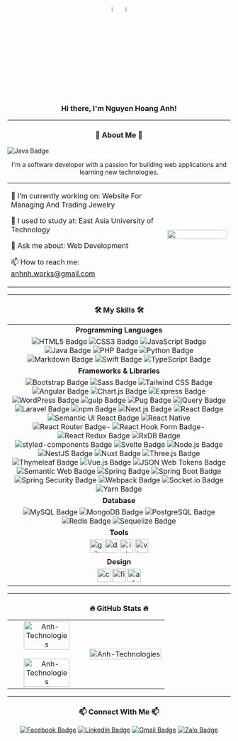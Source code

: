 <!--# Hi there, I'm Nguyen Hoang Anh! 👋 ![Vietnam](https://img.shields.io/badge/-Vietnam-DA251D?style=flat&logo=vietnam&logoColor=white)-->
<!------------------------------------------------------------------------------------------->
<div align="center">
    <p>
        <!-- Có thể thay bằng các ảnh gifs -->
       <img src="https://xdcs.cdnchinhphu.vn/446259493575335936/2023/3/10/dangky-1678414634214362948075.jpg" align="center" width="5%" height="5%">
       <img src="https://images.baodantoc.vn/uploads/2022/Th%C3%A1ng%208/Ng%C3%A0y_31/Nga/quockyvietnam-copy-7814.jpg" align="center" width="5%" height="5%">
    </p>
</div> 

<!------------------------------------------------------------------------------------------->
<div>
   <h3 align="center">Hi there, I'm Nguyen Hoang Anh!</h3> 
</div>
<hr>

<!------------------------------------------------------------------------------------------->
<!--## 🚀 About Me 🚀-->
<h3 align="center">🚀 About Me 🚀</h3>

<img src="https://img.shields.io/badge/🚀ABOUT-ME🚀-%23ED8B00.svg?logoColor=white&style=for-the-badge" alt="Java Badge">

<table style="width:100%;" align="center">
    <p align="center">I'm a software developer with a passion for building web applications and learning new technologies.</p>
    <tr>
        <td width="70%">
            <p>🔭 I’m currently working on: Website For Managing And Trading Jewelry</p>
            <p>🌱 I used to study at: East Asia University of Technology</p>
            <p>💬 Ask me about: Web Development</p>
            <p>📫 How to reach me: <a href="mailto:anhnh.works@gmail.com">anhnh.works@gmail.com</a></p>
        </td>
        <td width="30%">
            <img width="100%" src="https://media3.giphy.com/media/v1.Y2lkPTc5MGI3NjExMTR1cWg1NWExdXp0am50N2U1a2VwNzdta2puaTJvdnMxcHBlaWE2cSZlcD12MV9pbnRlcm5hbF9naWZfYnlfaWQmY3Q9Zw/qgQUggAC3Pfv687qPC/giphy.webp">
        </td>
    </tr>
</table>
<hr>
<!------------------------------------------------------------------------------------------->
<!--## 🛠️ My Skills 🛠️-->
<h3 align="center">🛠️ My Skills 🛠️</h3>
    <table style="width:100%;" align="center">
        <tbody>
            <!-- Programming Languages -->
            <tr>
     		    <td align="center"><b>Programming Languages</b></td>
     	    </tr>
            <tr>
                <td align="center">
                    <img src="https://img.shields.io/badge/HTML5-E34F26?logo=html5&logoColor=fff&style=plastic" alt="HTML5 Badge">
                    <img src="https://img.shields.io/badge/CSS3-1572B6?logo=css3&logoColor=fff&style=plastic" alt="CSS3 Badge">
                    <img src="https://img.shields.io/badge/JavaScript-F7DF1E?logo=javascript&logoColor=000&style=plastic" alt="JavaScript Badge">
                    <img src="https://img.shields.io/badge/Java-ED8B00?style=plastic&logo=openjdk&logoColor=white" alt="Java Badge">
                    <img src="https://img.shields.io/badge/PHP-777BB4?logo=php&logoColor=fff&style=plastic" alt="PHP Badge">
                    <img src="https://img.shields.io/badge/python-3670A0?logo=python&logoColor=ffdd54&style=plastic" alt="Python Badge">
                    <img src="https://img.shields.io/badge/Markdown-000?logo=markdown&logoColor=fff&style=plastic" alt="Markdown Badge">
                    <img src="https://img.shields.io/badge/Swift-F05138?logo=swift&logoColor=fff&style=plastic" alt="Swift Badge">
                    <img src="https://img.shields.io/badge/TypeScript-3178C6?logo=typescript&logoColor=fff&style=plastic" alt="TypeScript Badge">
                </td>
            </tr>
            <tr>
     		    <td align="center"><b>Frameworks & Libraries</b></td>
     	    </tr>
            <tr>
                <td align="center">
                    <img src="https://img.shields.io/badge/Bootstrap-7952B3?logo=bootstrap&logoColor=fff&style=plastic" alt="Bootstrap Badge">
                    <img src="https://img.shields.io/badge/Sass-C69?logo=sass&logoColor=fff&style=plastic" alt="Sass Badge">
                    <img src="https://img.shields.io/badge/Tailwind%20CSS-06B6D4?logo=tailwindcss&logoColor=fff&style=plastic" alt="Tailwind CSS Badge">
                    <img src="https://img.shields.io/badge/angular-%23DD0031.svg?logo=angular&logoColor=white&style=plastic" alt="Angular Badge">
                    <img src="https://img.shields.io/badge/Chart.js-FF6384?logo=chartdotjs&logoColor=fff&style=plastic" alt="Chart.js Badge">
                    <img src="https://img.shields.io/badge/Express-000?logo=express&logoColor=fff&style=plastic" alt="Express Badge">
                    <img src="https://img.shields.io/badge/WordPress-21759B?logo=wordpress&logoColor=fff&style=plastic" alt="WordPress Badge">
                    <img src="https://img.shields.io/badge/gulp-CF4647?logo=gulp&logoColor=fff&style=plastic" alt="gulp Badge">
                    <img src="https://img.shields.io/badge/Pug-FFF?logo=pug&logoColor=A86454&style=plastic" alt="Pug Badge">
                    <img src="https://img.shields.io/badge/jQuery-0769AD?logo=jquery&logoColor=fff&style=plastic" alt="jQuery Badge">
                    <img src="https://img.shields.io/badge/Laravel-FF2D20?logo=laravel&logoColor=fff&style=plastic" alt="Laravel Badge">
                    <img src="https://img.shields.io/badge/npm-CB3837?logo=npm&logoColor=fff&style=plastic" alt="npm Badge">
                    <img src="https://img.shields.io/badge/Next.js-000?logo=nextdotjs&logoColor=fff&style=plastic" alt="Next.js Badge">
                    <img src="https://img.shields.io/badge/react-%2320232a.svg?logo=react&logoColor=%2361DAFB&style=plastic" alt="React Badge">
                    <img src="https://img.shields.io/badge/Semantic%20UI%20React-35BDB2?logo=semanticuireact&logoColor=fff&style=plastic" alt="Semantic UI React Badge">
                    <img src="https://img.shields.io/badge/react_native-%2320232a.svg?logo=react&logoColor=%2361DAFB&style=plastic" alt="React Native">
                    <img src="https://img.shields.io/badge/React%20Router-CA4245?logo=reactrouter&logoColor=fff&style=plastic" alt="React Router Badge">-
                    <img src="https://img.shields.io/badge/React%20Hook%20Form-EC5990?logo=reacthookform&logoColor=fff&style=plastic" alt="React Hook Form Badge">-
                    <img src="https://img.shields.io/badge/redux-%23593d88.svg?logo=redux&logoColor=white&style=plastic" alt="React Redux Badge">
                    <img src="https://img.shields.io/badge/rxjs-%23B7178C.svg?logo=reactivex&logoColor=white&style=plastic" alt="RxDB Badge">
                    <img src="https://img.shields.io/badge/styled--components-DB7093?logo=styledcomponents&logoColor=fff&style=plastic" alt="styled-components Badge">
                    <img src="https://img.shields.io/badge/Svelte-FF3E00?logo=svelte&logoColor=fff&style=plastic" alt="Svelte Badge">
                    <img src="https://img.shields.io/badge/Node.js-5FA04E?logo=nodedotjs&logoColor=fff&style=plastic" alt="Node.js Badge">
                    <img src="https://img.shields.io/badge/NestJS-E0234E?logo=nestjs&logoColor=fff&style=plastic" alt="NestJS Badge">
                    <img src="https://img.shields.io/badge/Nuxt-black?logo=nuxt.js&logoColor=white&style=plastic" alt="Nuxt Badge">
                    <img src="https://img.shields.io/badge/Three.js-000?logo=threedotjs&logoColor=fff&style=plastic" alt="Three.js Badge">
                    <img src="https://img.shields.io/badge/Thymeleaf-%23005C0F.svg?logo=Thymeleaf&logoColor=white&style=plastic" alt="Thymeleaf Badge">
                    <img src="https://img.shields.io/badge/vuejs-%2335495e.svg?logo=vuedotjs&logoColor=%234FC08D&style=plastic" alt="Vue.js Badge">
                    <img src="https://img.shields.io/badge/JSON%20Web%20Tokens-000?logo=jsonwebtokens&logoColor=fff&style=plastic" alt="JSON Web Tokens Badge">
                    <img src="https://img.shields.io/badge/Semantic%20Web-005A9C?logo=semanticweb&logoColor=fff&style=plastic" alt="Semantic Web Badge">
                    <img src="https://img.shields.io/badge/Spring-6DB33F?logo=spring&logoColor=fff&style=plastic" alt="Spring Badge">
                    <img src="https://img.shields.io/badge/Spring%20Boot-6DB33F?logo=springboot&logoColor=fff&style=plastic" alt="Spring Boot Badge">
                    <img src="https://img.shields.io/badge/Spring%20Security-6DB33F?logo=springsecurity&logoColor=fff&style=plastic" alt="Spring Security Badge">
                    <img src="https://img.shields.io/badge/Webpack-8DD6F9?logo=webpack&logoColor=000&style=plastic" alt="Webpack Badge">
                    <img src="https://img.shields.io/badge/Socket.io-010101?logo=socketdotio&logoColor=fff&style=plastic" alt="Socket.io Badge">
                    <img src="https://img.shields.io/badge/Yarn-2C8EBB?logo=yarn&logoColor=fff&style=plastic" alt="Yarn Badge">
                </td>
            </tr>
            <tr>
     		    <td align="center"><b>Database</b></td>
     	    </tr>
            <tr>
                <td align="center">
                    <img src="https://img.shields.io/badge/MySQL-4479A1?logo=mysql&logoColor=fff&style=plastic" alt="MySQL Badge">
                    <img src="https://img.shields.io/badge/MongoDB-47A248?logo=mongodb&logoColor=fff&style=plastic" alt="MongoDB Badge">
                    <img src="https://img.shields.io/badge/PostgreSQL-4169E1?logo=postgresql&logoColor=fff&style=plastic" alt="PostgreSQL Badge">
                    <img src="https://img.shields.io/badge/redis-%23DD0031.svg?logo=redis&logoColor=white&style=plastic" alt="Redis Badge">
                    <img src="https://img.shields.io/badge/Sequelize-52B0E7?logo=sequelize&logoColor=fff&style=plastic" alt="Sequelize Badge">
                </td>
            </tr>
            <tr>
     		    <td align="center"><b>Tools</b></td>
     	    </tr>
            <tr>
                <td align="center">
                    <img width="30" height="30" src="https://img.icons8.com/color/48/git.png" alt="git"/>
                    <img width="30" height="30" src="https://img.icons8.com/fluency/48/docker.png" alt="docker"/>
                    <img width="30" height="30" src="https://img.icons8.com/fluency/48/intellij-idea.png" alt="intellij-idea"/>
                    <img width="30" height="30" src="https://img.icons8.com/fluency/48/visual-studio-code-2019.png" alt="visual-studio-code-2019"/>
                </td>
            </tr>
            <tr>
     		    <td align="center"><b>Design</b></td>
     	    </tr>
            <tr>
                <td align="center">
                    <img width="30" height="30" src="https://img.icons8.com/fluency/48/canva.png" alt="canva"/>
                    <img width="30" height="30" src="https://img.icons8.com/fluency/48/figma.png" alt="figma"/>
                    <img width="30" height="30" src="https://img.icons8.com/color/48/adobe-photoshop--v1.png" alt="adobe-photoshop--v1"/>
                </td>
            </tr>
        </tbody>
    </table>
<hr>

<!------------------------------------------------------------------------------------------->
<!--## 🔥 GitHub Stats 🔥-->
<h3 align="center">🔥 GitHub Stats 🔥</h3>
<table style="width:100%;">
          <tr>
              <td width="50%" align="center">
                  <image align="center" width="80%" src="https://github-readme-stats.vercel.app/api/top-langs/?username=AnhTechnologies&layout=compact&theme=tokyonight"alt="Anh-Technologies"></image>
                  <br>
                  <br>
                  <image align="center" width="80%" height="80%" src="https://github-readme-stats.vercel.app/api?username=AnhTechnologies&show_icons=true&theme=tokyonight" alt="Anh-Technologies"></image>
              </td>
              <td width="50%">
                  <image src="https://cdn.dribbble.com/users/1059583/screenshots/4171367/coding-freak.gif" alt="Anh-Technologies" width="100%"></image>
              </td>
          </tr>
</table>
<hr>

<!------------------------------------------------------------------------------------------->
<!--## 📫 Connect With Me 📫-->
<h3 align="center">📫 Connect With Me 📫</h3>
<div align="center">
    <a href="https://www.facebook.com/anhtech21" alt=""><img src="https://img.shields.io/badge/Facebook-0866FF?logo=facebook&logoColor=fff&style=flat" alt="Facebook Badge"></a>
    <a href="https://www.linkedin.com/in/AnhTechnologies"><img src="https://img.shields.io/badge/LinkedIn-0A66C2?logo=linkedin&logoColor=fff&style=flat" alt="LinkedIn Badge"></a>
    <a href="mailto:anhnh.works.com"><img src="https://img.shields.io/badge/Gmail-EA4335?logo=gmail&logoColor=fff&style=flat" alt="Gmail Badge"></a> 
    <a href="https://zalo.me/84779363295"><img src="https://img.shields.io/badge/Zalo-0068FF?logo=zalo&logoColor=fff&style=flat" alt="Zalo Badge"></a>
</div>

<!-- 
Dưới đây là một số số thành phần trên của Vue.js badge:
![Vue.js](https://img.shields.io/badge/-Vue.js-4FC08D?style=flat&logo=vue.js&logoColor=white) 

1. Nhãn Vue.js:
1.1. Biểu tượng (Logo): Biểu tượng Vue.js màu xanh lá cây đặc trưng. Đây là biểu tượng chính thức của Vue.js.
1.2. Tên: "Vue.js" được hiển thị sau biểu tượng, dễ dàng nhận diện rằng đây là một badge liên quan đến Vue.js.
2. Màu nền (Background Color):
2.1. Màu: #4FC08D (một màu xanh lá cây nhạt). Màu sắc này thường được kết hợp với Vue.js, thể hiện sự tươi mới và thân thiện với lập trình viên.
3. Màu chữ (Text Color):
3.1. Màu: Màu trắng (white). Màu chữ trắng nổi bật trên nền xanh lá cây, giúp cho nội dung dễ đọc hơn.
4. Kiểu (Style):
4.1. Flat:Đặc điểm: Thiết kế phẳng, không có hiệu ứng bóng hoặc độ nổi. Đơn giản và dễ nhìn.
4.2. Plastic: Đặc điểm: Có hiệu ứng ánh sáng và bóng mờ giống như nhựa. Tạo cảm giác ba chiều hơn so với kiểu flat.
4.3. For-the-Badge: Đặc điểm: Thiết kế đơn giản và gọn gàng, với kích thước chữ và biểu tượng được căn chỉnh để phù hợp với kích thước của badge.
4.4. Social: Đặc điểm: Phong cách thiết kế thường được dùng cho các nền tảng mạng xã hội, thường có hình dạng và màu sắc phù hợp với giao diện mạng xã hội.
-->

